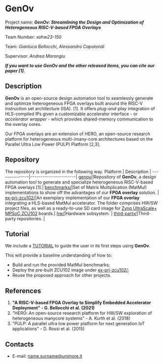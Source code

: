 
# GenOv
Project name: **_GenOv: Streamlining the Design and Optimization of Heterogeneous RISC-V-based FPGA Overlays_**

Team Number: *xohw23-150*

Team: *Gianluca Bellocchi*, *Alessandro Capotondi*

Supervisor: *Andrea Marongiu*

***If you want to use _GenOv_ and the other released items, you can cite our paper [1].***

## Description
**GenOv** is an open-source design automation tool to seamlessly generate and optimize heterogeneous FPGA overlays built around the RISC-V instruction set architecture (ISA). [1].
It offers *plug-and-play* integration of HLS-compiled IPs given a customizable accelerator interface - or *accelerator wrapper* - which provides shared-memory communication to the overlay cores. 

Our FPGA overlays are an extension of HERO, an open-source research platform for heterogeneous multi-/many-core architectures based on the Parallel Ultra Low Power (PULP) Platform [2,3].

## Repository
The repository is organized in the following way. 
Platform | Description |
---------------|-----------------------|
[genov/][]|Repository of **GenOv**, a design automation tool to generate and specialize heterogeneous RISC-V-based FPGA overlays [1].|
[benchmarks/][]|Set of Matrix Multiplication (MatMul) implementations to show off the advantages of our **FPGA overlay** solution. |
[ex-prj-zcu102/][]|An exemplary implementation of our **FPGA overlay** integrating a HLS-based MatMul accelerator. The folder comprises HW/SW project files, as well as a ready-to-use SD card image for [Zynq UltraScale+ MPSoC ZCU102](https://www.mouser.it/new/xilinx/xilinx-zynq-ultrascale-zcu102-eval-kit/) boards.|
[hw/][]|Hardware subsystem. |
[third-party/][]|Third-party repositories. |

## Tutorial
We include a [TUTORIAL](tutorial.md) to guide the user in its first steps using **GenOv**.

This will provide a baseline understanding of how to:
+ Build and run the provided MatMul benchmarks;
+ Deploy the pre-built ZCU102 image under [ex-prj-zcu102/][];
+ Reuse the proposed approach for other projects.

## References
1) **"A RISC-V-based FPGA Overlay to Simplify Embedded Accelerator Deployment" - G. Bellocchi et al. (2021)**
2) "HERO: An open-source research platform for HW/SW exploration of heterogeneous manycore systems" - A. Kurth et al. (2018)
3) "PULP: A parallel ultra low power platform for next generation IoT applications" - D. Rossi et al. (2015)

## Contacts
* E-mail: <name.surname@unimore.it>

[.]:.
[genov/]:https://github.com/gbellocchi/genov
[benchmarks/]:benchmarks/
[ex-prj-zcu102/]:ex-prj-zcu102/
[hw/]:hw/
[third-party/]:third-party/